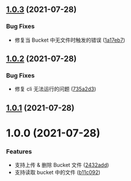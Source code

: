 ## [1.0.3](https://github.com/rovinglight/oss-website-uploader/compare/v1.0.2...v1.0.3) (2021-07-28)


### Bug Fixes

* 修复当 Bucket 中无文件时触发的错误 ([1a17eb7](https://github.com/rovinglight/oss-website-uploader/commit/1a17eb76e16407f32573ec54871ecabbf8b6f15a))

## [1.0.2](https://github.com/rovinglight/oss-website-uploader/compare/v1.0.1...v1.0.2) (2021-07-28)


### Bug Fixes

* 修复 cli 无法运行的问题 ([735a2d3](https://github.com/rovinglight/oss-website-uploader/commit/735a2d3bd6e0c58b0f6a9f81978a2b21ab188b70))

## [1.0.1](https://github.com/rovinglight/oss-website-uploader/compare/v1.0.0...v1.0.1) (2021-07-28)

# 1.0.0 (2021-07-28)


### Features

* 支持上传 & 删除 Bucket 文件 ([2432add](https://github.com/rovinglight/oss-website-uploader/commit/2432addcad7517aec12bb65956c8c9e5ba967dd9))
* 支持读取 bucket 中的文件 ([b11c092](https://github.com/rovinglight/oss-website-uploader/commit/b11c092e79fa8cb435399a519f5d6134d536f20a))
